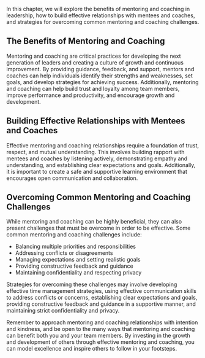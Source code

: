 
In this chapter, we will explore the benefits of mentoring and coaching in leadership, how to build effective relationships with mentees and coaches, and strategies for overcoming common mentoring and coaching challenges.

The Benefits of Mentoring and Coaching
--------------------------------------

Mentoring and coaching are critical practices for developing the next generation of leaders and creating a culture of growth and continuous improvement. By providing guidance, feedback, and support, mentors and coaches can help individuals identify their strengths and weaknesses, set goals, and develop strategies for achieving success. Additionally, mentoring and coaching can help build trust and loyalty among team members, improve performance and productivity, and encourage growth and development.

Building Effective Relationships with Mentees and Coaches
---------------------------------------------------------

Effective mentoring and coaching relationships require a foundation of trust, respect, and mutual understanding. This involves building rapport with mentees and coaches by listening actively, demonstrating empathy and understanding, and establishing clear expectations and goals. Additionally, it is important to create a safe and supportive learning environment that encourages open communication and collaboration.

Overcoming Common Mentoring and Coaching Challenges
---------------------------------------------------

While mentoring and coaching can be highly beneficial, they can also present challenges that must be overcome in order to be effective. Some common mentoring and coaching challenges include:

* Balancing multiple priorities and responsibilities
* Addressing conflicts or disagreements
* Managing expectations and setting realistic goals
* Providing constructive feedback and guidance
* Maintaining confidentiality and respecting privacy

Strategies for overcoming these challenges may involve developing effective time management strategies, using effective communication skills to address conflicts or concerns, establishing clear expectations and goals, providing constructive feedback and guidance in a supportive manner, and maintaining strict confidentiality and privacy.

Remember to approach mentoring and coaching relationships with intention and kindness, and be open to the many ways that mentoring and coaching can benefit both you and your team members. By investing in the growth and development of others through effective mentoring and coaching, you can model excellence and inspire others to follow in your footsteps.
